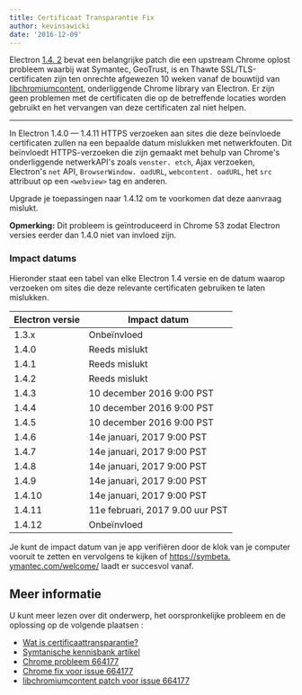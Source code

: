 ```yaml
---
title: Certificaat Transparantie Fix
author: kevinsawicki
date: '2016-12-09'
---
```


Electron [1.4. 2](https://github.com/electron/electron/releases/tag/v1.4.12) bevat een belangrijke patch die een upstream Chrome oplost probleem waarbij wat Symantec, GeoTrust, is en Thawte SSL/TLS-certificaten zijn ten onrechte afgewezen 10 weken vanaf de bouwtijd van [libchromiumcontent](https://github.com/electron/libchromiumcontent), onderliggende Chrome library van Electron. Er zijn geen problemen met de certificaten die op de betreffende locaties worden gebruikt en het vervangen van deze certificaten zal niet helpen.

---

In Electron 1.4.0 &mdash; 1.4.11 HTTPS verzoeken aan sites die deze beïnvloede certificaten zullen na een bepaalde datum mislukken met netwerkfouten. Dit beïnvloedt HTTPS-verzoeken die zijn gemaakt met behulp van Chrome's onderliggende netwerkAPI's zoals `venster. etch`, Ajax verzoeken, Electron's `net` API, `BrowserWindow. oadURL`, `webcontent. oadURL`, het `src` attribuut op een `<webview>` tag en anderen.

Upgrade je toepassingen naar 1.4.12 om te voorkomen dat deze aanvraag mislukt.

**Opmerking:** Dit probleem is geïntroduceerd in Chrome 53 zodat Electron versies eerder dan 1.4.0 niet van invloed zijn.

### Impact datums

Hieronder staat een tabel van elke Electron 1.4 versie en de datum waarop verzoeken om sites die deze relevante certificaten gebruiken te laten mislukken.

<table class="table table-ruled table-full-width">
    <thead>
        <tr class="text-left">
            <th>Electron versie</th>
            <th>Impact datum</th>
        </tr>
    </thead>
    <tbody>
        <tr>
            <td>1.3.x</td>
            <td>Onbeïnvloed</td>
        </tr>
        <tr>
            <td>1.4.0</td>
            <td>Reeds mislukt</td>
        </tr>
        <tr>
            <td>1.4.1</td>
            <td>Reeds mislukt</td>
        </tr>
        <tr>
            <td>1.4.2</td>
            <td>Reeds mislukt</td>
        </tr>
        <tr>
            <td>1.4.3</td>
            <td>10 december 2016 9:00 PST</td>
        </tr>
        <tr>
            <td>1.4.4</td>
            <td>10 december 2016 9:00 PST</td>
        </tr>
        <tr>
            <td>1.4.5</td>
            <td>10 december 2016 9:00 PST</td>
        </tr>
        <tr>
            <td>1.4.6</td>
            <td>14e januari, 2017 9:00 PST</td>
        </tr>
        <tr>
            <td>1.4.7</td>
            <td>14e januari, 2017 9:00 PST</td>
        </tr>
        <tr>
            <td>1.4.8</td>
            <td>14e januari, 2017 9:00 PST</td>
        </tr>
        <tr>
            <td>1.4.9</td>
            <td>14e januari, 2017 9:00 PST</td>
        </tr>
        <tr>
            <td>1.4.10</td>
            <td>14e januari, 2017 9:00 PST</td>
        </tr>
        <tr>
            <td>1.4.11</td>
            <td>11e februari, 2017 9.00 uur PST</td>
        </tr>
        <tr>
            <td>1.4.12</td>
            <td>Onbeïnvloed</td>
        </tr>
    </tbody>
</table>

Je kunt de impact datum van je app verifiëren door de klok van je computer vooruit te zetten en vervolgens te kijken of [https://symbeta. ymantec.com/welcome/](https://symbeta.symantec.com/welcome/) laadt er succesvol vanaf.

## Meer informatie

U kunt meer lezen over dit onderwerp, het oorspronkelijke probleem en de oplossing op de volgende plaatsen :

- [Wat is certificaattransparantie?](https://www.certificate-transparency.org/what-is-ct)
- [Symtanische kennisbank artikel](https://knowledge.symantec.com/support/ssl-certificates-support/index?page=content&id=ALERT2160)
- [Chrome probleem 664177](https://bugs.chromium.org/p/chromium/issues/detail?id=664177)
- [Chrome fix voor issue 664177](https://codereview.chromium.org/2495583002)
- [libchromiumcontent patch voor issue 664177](https://github.com/electron/libchromiumcontent/pull/248)

